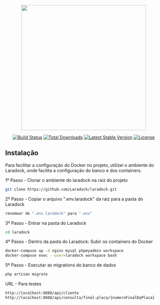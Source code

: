 <p align="center"><a href="https://laravel.com" target="_blank"><img src="https://raw.githubusercontent.com/laravel/art/master/logo-lockup/5%20SVG/2%20CMYK/1%20Full%20Color/laravel-logolockup-cmyk-red.svg" width="400"></a></p>

<p align="center">
<a href="https://travis-ci.org/laravel/framework"><img src="https://travis-ci.org/laravel/framework.svg" alt="Build Status"></a>
<a href="https://packagist.org/packages/laravel/framework"><img src="https://img.shields.io/packagist/dt/laravel/framework" alt="Total Downloads"></a>
<a href="https://packagist.org/packages/laravel/framework"><img src="https://img.shields.io/packagist/v/laravel/framework" alt="Latest Stable Version"></a>
<a href="https://packagist.org/packages/laravel/framework"><img src="https://img.shields.io/packagist/l/laravel/framework" alt="License"></a>
</p>

## Instalação

Para facilitar a configuração do Docker no projeto, utilizei o ambiente do Laradock, onde facilita a configuração do banco e dos containers.

1º Passo - Clonar o ambiente do laradock na raiz do projeto

```bash
git clone https://github.com/Laradock/laradock.git
```

2º Passo - Copiar o arquivo ".env.laradock" da raiz para a pasta do Laradock

```bash
renomear de ".env.laradock" para ".env"
```

3º Passo - Entrar na pasta do Laradock

```bash
cd laradock
```

4º Passo - Dentro da pasta do Laradock:
Subir os containers do Docker

```bash
docker-compose up -d nginx mysql phpmyadmin workspace
docker-compose exec --user=laradock workspace bash
```

5º Passo - Executar as migrations do banco de dados

```bash
php artisan migrate
``` 

URL - Para testes

```bash
http://localhost:8888/api/cliente
http://localhost:8888/api/consulta/final-placa/{numeroFinalDaPlaca}
``` 
